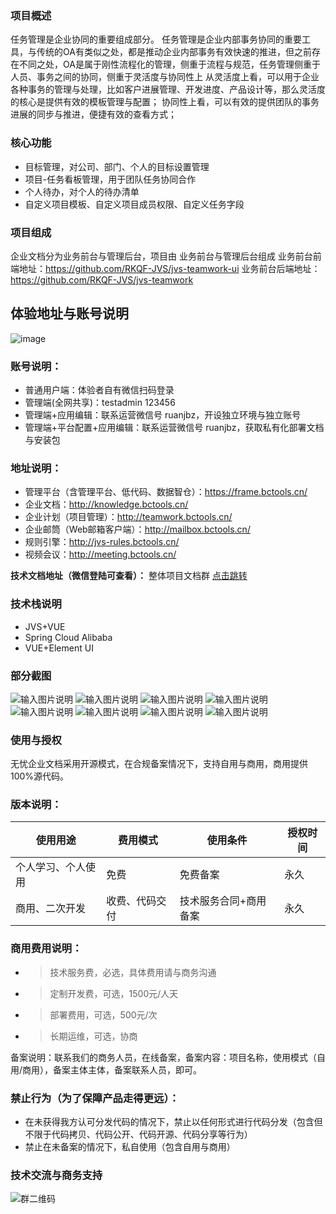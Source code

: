 

### 项目概述


任务管理是企业协同的重要组成部分。
     任务管理是企业内部事务协同的重要工具，与传统的OA有类似之处，都是推动企业内部事务有效快速的推进，但之前存在不同之处，OA是属于刚性流程化的管理，侧重于流程与规范，任务管理侧重于人员、事务之间的协同，侧重于灵活度与协同性上
    从灵活度上看，可以用于企业各种事务的管理与处理，比如客户进展管理、开发进度、产品设计等，那么灵活度的核心是提供有效的模板管理与配置；
协同性上看，可以有效的提供团队的事务进展的同步与推进，便捷有效的查看方式；

### 核心功能
- 目标管理，对公司、部门、个人的目标设置管理
- 项目-任务看板管理，用于团队任务协同合作
- 个人待办，对个人的待办清单
- 自定义项目模板、自定义项目成员权限、自定义任务字段



### 项目组成
企业文档分为业务前台与管理后台，项目由 业务前台与管理后台组成
业务前台前端地址：https://github.com/RKQF-JVS/jvs-teamwork-ui
业务前台后端地址：https://github.com/RKQF-JVS/jvs-teamwork


## 体验地址与账号说明
![image](https://user-images.githubusercontent.com/94048608/212477221-923dc994-f450-42c6-9a80-4898df7e3516.png)

### 账号说明：

- 普通用户端：体验者自有微信扫码登录
- 管理端(全网共享)：testadmin 123456
- 管理端+应用编辑：联系运营微信号 ruanjbz，开设独立环境与独立账号
- 管理端+平台配置+应用编辑：联系运营微信号 ruanjbz，获取私有化部署文档与安装包
### 地址说明：

- 管理平台（含管理平台、低代码、数据智仓）：https://frame.bctools.cn/
- 企业文档：http://knowledge.bctools.cn/
- 企业计划（项目管理）：http://teamwork.bctools.cn/
- 企业邮筒（Web邮箱客户端）：http://mailbox.bctools.cn/
- 规则引擎：http://jvs-rules.bctools.cn/
- 视频会议：http://meeting.bctools.cn/


**技术文档地址（微信登陆可查看）：**
整体项目文档群 [点击跳转](http://knowledge.bctools.cn/#/view?id=dd37733c43c064ac1c4f1c2155e04ce6)


### 技术栈说明
* JVS+VUE
* Spring Cloud Alibaba
* VUE+Element UI

### 部分截图
![输入图片说明](img/1.png)
![输入图片说明](img/2.png)
![输入图片说明](img/3.png)
![输入图片说明](img/4.png)
![输入图片说明](img/5.png)
![输入图片说明](img/6.png)
![输入图片说明](img/7.png)
![输入图片说明](img/8.png)

### 使用与授权
无忧企业文档采用开源模式，在合规备案情况下，支持自用与商用，商用提供100%源代码。
### 版本说明：
使用用途|费用模式|使用条件|授权时间
-|-|-|-
个人学习、个人使用|免费|免费备案|永久
商用、二次开发|收费、代码交付|技术服务合同+商用备案|永久

### 商用费用说明：
- > 技术服务费，必选，具体费用请与商务沟通
- > 定制开发费，可选，1500元/人天
- > 部署费用，可选，500元/次
- > 长期运维，可选，协商


备案说明：联系我们的商务人员，在线备案，备案内容：项目名称，使用模式（自用/商用），备案主体主体，备案联系人员，即可。
### 禁止行为（为了保障产品走得更远）：
* 在未获得我方认可分发代码的情况下，禁止以任何形式进行代码分发（包含但不限于代码拷贝、代码公开、代码开源、代码分享等行为）
* 禁止在未备案的情况下，私自使用（包含自用与商用）


### 技术交流与商务支持

![群二维码](https://github.com/RKQF-JVS/jvs-teamwork-ui/assets/94048608/eff5b88e-e626-4b4f-b279-76c2c4b880f4)




